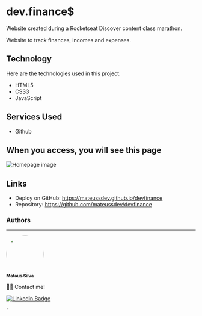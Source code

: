 # dev.finance$
Website created during a Rocketseat Discover content class marathon.

Website to track finances, incomes and expenses.

## Technology 

Here are the technologies used in this project.

* HTML5
* CSS3
* JavaScript

## Services Used

* Github

## When you access, you will see this page 

![Homepage image]()

## Links
  - Deploy on GitHub: https://mateussdev.github.io/devfinance
  - Repository: https://github.com/mateussdev/devfinance

### Authors
---

<a href="https://github.com/mateussdev">
 <img style="border-radius: 50%;" src="https://avatars.githubusercontent.com/u/58476531?v=4" width="100px;" alt=""/>
 <br />
 <sub><b>Mateus Silva</b></sub></a> <a href="https://github.com/mateussdev" title="My GitHub Profile"></a>

 👋🏽 Contact me!

<!-- [![Twitter Badge](https://img.shields.io/badge/-@mateusfps-1ca0f1?style=flat-square&labelColor=1ca0f1&logo=twitter&logoColor=white&link=https://twitter.com/mateusfps)](https://twitter.com/mateusfps)  -->
[![Linkedin Badge](https://img.shields.io/badge/-mateussdev-blue?style=flat-square&logo=Linkedin&logoColor=white&link=https://www.linkedin.com/in/mateussdev/)](https://www.linkedin.com/in/mateussdev/) 
<!-- [![Gmail Badge](https://img.shields.io/badge/-contato.mateussdev@gmail.com-c14438?style=flat-square&logo=Gmail&logoColor=white&link=mailto:contato.mateussdev@gmail.com)](mailto:contato.mateussdev@gmail.com) -->'